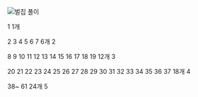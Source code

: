 ![벌집 풀이](https://user-images.githubusercontent.com/85085804/175459473-2e184928-ffec-46b7-9937-66c41240a35f.PNG)

1						                                               1개

2 3 4 5 6 7					                                       6개  2

8 9 10 11 12 13 14 15 16 17 18 19			                     12개 3

20 21 22 23 24 25 26 27 28 29 30 31 32 33 34 35 36 37	     18개 4

38~ 61 						                                         24개 5
